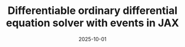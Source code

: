 ---
title: "Differentiable ordinary differential equation solver with events in JAX"
date: 2025-10-01
categories: tutorials
---